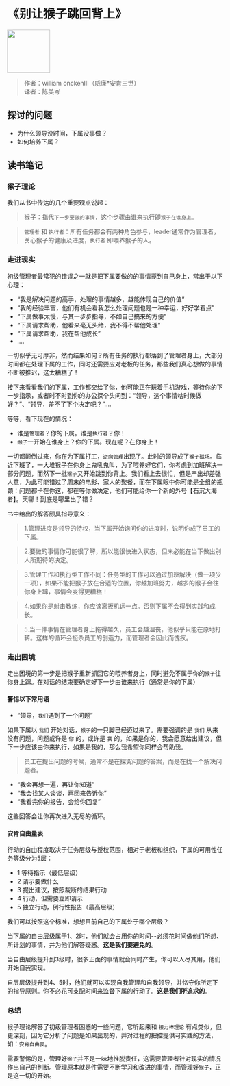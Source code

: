 # 《别让猴子跳回背上》

<img src="/images/cover/monkey_business.jpg" width='100'/>

> 作者：william onckenIII（威廉*安肯三世）   
> 译者：陈美岑

## 探讨的问题

- 为什么领导没时间，下属没事做？
- 如何培养下属？

## 读书笔记

### 猴子理论

我们从书中传达的几个重要观点说起：

> 猴子：指代`下一步要做的事情`，这个步骤由谁来执行即`猴子在谁身上`。

> `管理者` 和 `执行者`：所有任务都会有两种角色参与，leader通常作为管理者，关心猴子的健康及进度，`执行者` 即喂养猴子的人。

### 走进现实

初级管理者最常犯的错误之一就是把下属要做的的事情揽到自己身上，常出于以下心理：

- “我是解决问题的高手，处理的事情越多，越能体现自己的价值”
- “我的经验丰富，他们有机会看我怎么处理问题也是一种幸运，好好学着点”
- “下属做事太慢，与其一步步指导，不如自己搞来的方便”
- “下属请求帮助，他看来毫无头绪，我不得不帮他处理”
- “下属请求帮助，我在帮他成长”
- ....

一切似乎无可厚非，然而结果如何？所有任务的执行都落到了管理者身上，大部分时间都在处理下属的工作，同时还需要应对老板的任务，那些我们真心想做的事情不断被推迟，这太糟糕了！

接下来看看我们的下属，工作都交给了你，他可能正在玩着手机游戏，等待你的下一步指示，或者时不时到你的办公探个头问到：“领导，这个事情啥时候做好？”、“领导，差不了下个决定吧？”....

等等，看下现在的情况：

- 谁是`管理者`？你的下属。谁是`执行者`？你！
- `猴子`一开始在谁身上？你的下属。现在呢？在你身上！

一切都颠倒过来，你在为下属打工，`逆向管理`出现了。此时的领导成了`猴子磁场`。临近下班了，一大堆猴子在你身上鬼吼鬼叫，为了喂养好它们，你考虑到加班解决一部分问题，而然下一批`猴子`又开始跳到你背上。我们看上去很忙，但是产出却差强人意，为此可能错过了周末的电影、家人的聚餐，而在下属眼中你可能是全组的瓶颈：问题都卡在你这，都在等你做决定，他们可能给你一个新的外号【石沉大海者】。天哪！到底是哪里出了错？

书中给出的解答颇具指导意义：

> 1.管理进度是领导的特权，当下属开始询问你的进度时，说明你成了员工的下属。

> 2.要做的事情你可能很了解，所以能很快进入状态，但未必能在当下做出别人所期待的决定。

> 3.管理工作和执行型工作不同：任务型的工作可以通过加班解决（做一项少一项），如果不能把猴子放在合适的位置，你越加班努力，越多的猴子会往你身上蹿，事情会变得更糟糕！

> 4.如果你是射击教练，你应该离扳机远一点。否则下属不会得到实践和成长。

> 5.当一件事情在管理者身上拖得越久，员工会越沮丧，他似乎只能在原地打转。这样的循环会扼杀员工的创造力，而管理者会因此而愧疚。

### 走出困境

走出困境的第一步是把猴子重新抓回它的喂养者身上，同时避免不属于你的`猴子`往你身上蹿。在对话的结束要确定好下一步由谁来执行（通常是你的下属）

#### 警惕以下常用语

- “领导，`我们`遇到了一个问题”

如果下属以 `我们` 开始对话，`猴子`的一只脚已经迈过来了。需要强调的是 `我们` 从来没有问题，问题或许是 `你` 的，或许是 `我` 的，如果是你的，我会愿意给出建议，但下一步应该由你来执行，如果是我的，那么我希望你同样会帮助我。

> 员工在提出问题的时候，通常不是在探究问题的答案，而是在找一个解决问题者。

- “我会再想一遍，再让你知道”
- “我会找某人谈谈，再回来告诉你”
- “我看完你的报告，会给你回复”

这些回答会让你再次进入无尽的循环。

#### 安肯自由量表

行动的自由程度取决于任务层级与授权范围，相对于老板和组织，下属的可用性任务等级分为5层：

- 1 等待指示（最低层级）
- 2 请示要做什么
- 3 提出建议，按照裁断的结果行动
- 4 行动，但需要立即请示
- 5 独立行动，例行性报告（最高层级）

我们可以按照这个标准，想想目前自己的下属处于哪个层级？

当下属的自由层级属于1、2时，他们就会占用你的时间--必须花时间做他们所想、所计划的事情，并为他们解答疑惑。__这是我们要避免的__。

当自由层级提升到3级时，很多正面的事情就会同时产生，你可以人尽其用，他们开始自我实现。

自层层级提升到4、5时，他们就可以实现自我管理和自我领导，并恪守你所定下的指导原则。你不必花可支配时间来监督下属的行动了。__这是我们所追求的__。

### 总结

猴子理论解答了初级管理者困惑的一些问题，它听起来和 `接力棒理论` 有点类似，但更深刻，因为它分析了问题是如果出现的，并对过程的把控提供可实践的方法，如：`安肯自由表`。

需要警惕的是，管理好`猴子`并不是一味地推脱责任，这需要管理者针对现实的情况作出自己的判断。管理原本就是件需要不断学习和改进的事情，而管理好`猴子`，正是这一切的开始。
